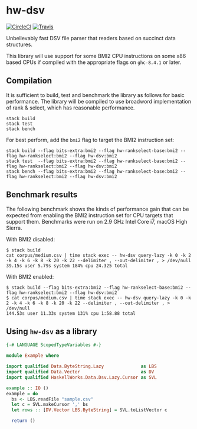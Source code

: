 # hw-dsv
[![CircleCI](https://circleci.com/gh/haskell-works/hw-dsv.svg?style=svg)](https://circleci.com/gh/haskell-works/hw-dsv)
[![Travis](https://travis-ci.org/haskell-works/hw-dsv.svg?branch=master)](https://travis-ci.org/haskell-works/hw-dsv)

Unbelievably fast DSV file parser that readers based on succinct data structures.

This library will use support for some BMI2 CPU instructions on some x86 based
CPUs if compiled with the appropriate flags on `ghc-8.4.1` or later.

## Compilation

It is sufficient to build, test and benchmark the library as follows
for basic performance.  The library will be compiled to use broadword
implementation of rank & select, which has reasonable performance.

```text
stack build
stack test
stack bench
```

For best perform, add the `bmi2` flag to target the BMI2 instruction set:

```text
stack build --flag bits-extra:bmi2 --flag hw-rankselect-base:bmi2 --flag hw-rankselect:bmi2 --flag hw-dsv:bmi2
stack test  --flag bits-extra:bmi2 --flag hw-rankselect-base:bmi2 --flag hw-rankselect:bmi2 --flag hw-dsv:bmi2
stack bench --flag bits-extra:bmi2 --flag hw-rankselect-base:bmi2 --flag hw-rankselect:bmi2 --flag hw-dsv:bmi2
```

## Benchmark results

The following benchmark shows the kinds of performance gain that can
be expected from enabling the BMI2 instruction set for CPU targets
that support them.  Benchmarks were run on 2.9 GHz Intel Core i7,
macOS High Sierra.

With BMI2 disabled:

```text
$ stack build
cat corpus/medium.csv | time stack exec -- hw-dsv query-lazy -k 0 -k 2 -k 4 -k 6 -k 8 -k 20 -k 22 --delimiter , --out-delimiter , > /dev/null
39.15s user 5.79s system 184% cpu 24.325 total
```

With BMI2 enabled:

```text
$ stack build --flag bits-extra:bmi2 --flag hw-rankselect-base:bmi2 --flag hw-rankselect:bmi2 --flag hw-dsv:bmi2
$ cat corpus/medium.csv | time stack exec -- hw-dsv query-lazy -k 0 -k 2 -k 4 -k 6 -k 8 -k 20 -k 22 --delimiter , --out-delimiter , > /dev/null
144.53s user 11.33s system 131% cpu 1:58.88 total
```

## Using `hw-dsv` as a library

```haskell
{-# LANGUAGE ScopedTypeVariables #-}

module Example where

import qualified Data.ByteString.Lazy              as LBS
import qualified Data.Vector                       as DV
import qualified HaskellWorks.Data.Dsv.Lazy.Cursor as SVL

example :: IO ()
example = do
  bs <- LBS.readFile "sample.csv"
  let c = SVL.makeCursor ',' bs
  let rows :: [DV.Vector LBS.ByteString] = SVL.toListVector c

  return ()
```
